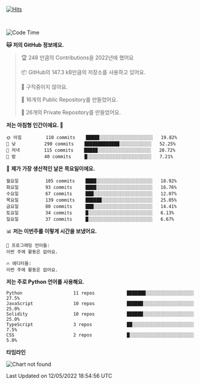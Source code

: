 [![Hits](https://hits.seeyoufarm.com/api/count/incr/badge.svg?url=https%3A%2F%2Fgithub.com%2FSoohan-Park&count_bg=%23000000&title_bg=%23828282&icon=gradle.svg&icon_color=%23FFFFFF&title=Visited&edge_flat=false)](https://hits.seeyoufarm.com)  

<br/>

<!--START_SECTION:waka-->
![Code Time](http://img.shields.io/badge/Code%20Time-0%20secs-blue)

**🐱 저의 GitHub 정보에요.** 

> 🏆 248 만큼의 Contributions을 2022년에 했어요
 > 
> 📦 GitHub의 147.3 kB만큼의 저장소를 사용하고 있어요. 
 > 
> 🚫 구직중이지 않아요.
 > 
> 📜 16개의 Public Repository를 만들었어요. 
 > 
> 🔑 26개의 Private Repository를 만들었어요.  
 > 
**저는 아침형 인간이에요. 🐤** 

```text
🌞 아침         110 commits    █████░░░░░░░░░░░░░░░░░░░░   19.82% 
🌆 낮　         290 commits    █████████████░░░░░░░░░░░░   52.25% 
🌃 저녁         115 commits    █████░░░░░░░░░░░░░░░░░░░░   20.72% 
🌙 밤　         40 commits     █░░░░░░░░░░░░░░░░░░░░░░░░   7.21%

```
📅 **제가 가장 생산적인 날은 목요일이에요.** 

```text
월요일          105 commits    ████░░░░░░░░░░░░░░░░░░░░░   18.92% 
화요일          93 commits     ████░░░░░░░░░░░░░░░░░░░░░   16.76% 
수요일          67 commits     ███░░░░░░░░░░░░░░░░░░░░░░   12.07% 
목요일          139 commits    ██████░░░░░░░░░░░░░░░░░░░   25.05% 
금요일          80 commits     ███░░░░░░░░░░░░░░░░░░░░░░   14.41% 
토요일          34 commits     █░░░░░░░░░░░░░░░░░░░░░░░░   6.13% 
일요일          37 commits     █░░░░░░░░░░░░░░░░░░░░░░░░   6.67%

```


📊 **저는 이번주를 이렇게 시간을 보냈어요.** 

```text
💬 프로그래밍 언어들: 
이번 주에 활동은 없어요.

🔥 에디터들: 
이번 주에 활동은 없어요.

```

**저는 주로 Python 언어를 사용해요.** 

```text
Python                   11 repos            ███████░░░░░░░░░░░░░░░░░░   27.5% 
JavaScript               10 repos            ██████░░░░░░░░░░░░░░░░░░░   25.0% 
Solidity                 10 repos            ██████░░░░░░░░░░░░░░░░░░░   25.0% 
TypeScript               3 repos             ██░░░░░░░░░░░░░░░░░░░░░░░   7.5% 
CSS                      2 repos             █░░░░░░░░░░░░░░░░░░░░░░░░   5.0%

```


**타임라인**

![Chart not found](https://raw.githubusercontent.com/Soohan-Park/Soohan-Park/master/charts/bar_graph.png) 


 Last Updated on 12/05/2022 18:54:56 UTC
<!--END_SECTION:waka-->
